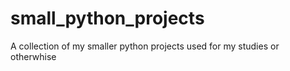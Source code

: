 # small_python_projects

A collection of my smaller python projects used for my studies or otherwhise
